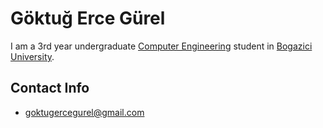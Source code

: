 # Göktuğ Erce Gürel #

I am a 3rd year undergraduate [Computer Engineering](http://www.cmpe.boun.edu.tr/) student in [Bogazici University](http://www.boun.edu.tr/).


## Contact Info ##

  * [goktugercegurel@gmail.com](mailto:goktugercegurel@gmail.com)